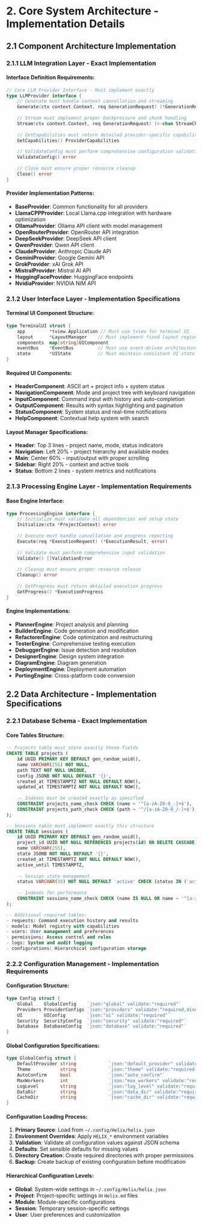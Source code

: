 # 2. Core System Architecture - Implementation Details

## 2.1 Component Architecture Implementation

### 2.1.1 LLM Integration Layer - Exact Implementation

#### Interface Definition Requirements:
```go
// Core LLM Provider Interface - Must implement exactly
type LLMProvider interface {
    // Generate must handle context cancellation and streaming
    Generate(ctx context.Context, req GenerationRequest) (*GenerationResponse, error)
    
    // Stream must implement proper backpressure and chunk handling
    Stream(ctx context.Context, req GenerationRequest) (<-chan StreamChunk, error)
    
    // GetCapabilities must return detailed provider-specific capabilities
    GetCapabilities() ProviderCapabilities
    
    // ValidateConfig must perform comprehensive configuration validation
    ValidateConfig() error
    
    // Close must ensure proper resource cleanup
    Close() error
}
```

#### Provider Implementation Patterns:
- **BaseProvider**: Common functionality for all providers
- **LlamaCPPProvider**: Local Llama.cpp integration with hardware optimization
- **OllamaProvider**: Ollama API client with model management
- **OpenRouterProvider**: OpenRouter API integration
- **DeepSeekProvider**: DeepSeek API client
- **QwenProvider**: Qwen API client
- **ClaudeProvider**: Anthropic Claude API
- **GeminiProvider**: Google Gemini API
- **GrokProvider**: xAI Grok API
- **MistralProvider**: Mistral AI API
- **HuggingFaceProvider**: HuggingFace endpoints
- **NvidiaProvider**: NVIDIA NIM API

### 2.1.2 User Interface Layer - Implementation Specifications

#### Terminal UI Component Structure:
```go
type TerminalUI struct {
    app         *tview.Application // Must use tview for terminal UI
    layout      *LayoutManager    // Must implement fixed layout regions
    components  map[string]UIComponent
    eventBus    *EventBus         // Must use event-driven architecture
    state       *UIState          // Must maintain consistent UI state
}
```

#### Required UI Components:
- **HeaderComponent**: ASCII art + project info + system status
- **NavigationComponent**: Mode and project tree with keyboard navigation
- **InputComponent**: Command input with history and auto-completion
- **OutputComponent**: Results with syntax highlighting and pagination
- **StatusComponent**: System status and real-time notifications
- **HelpComponent**: Contextual help system with search

#### Layout Manager Specifications:
- **Header**: Top 3 lines - project name, mode, status indicators
- **Navigation**: Left 20% - project hierarchy and available modes
- **Main**: Center 60% - input/output with proper scrolling
- **Sidebar**: Right 20% - context and active tools
- **Status**: Bottom 2 lines - system metrics and notifications

### 2.1.3 Processing Engine Layer - Implementation Requirements

#### Base Engine Interface:
```go
type ProcessingEngine interface {
    // Initialize must validate all dependencies and setup state
    Initialize(ctx *ProjectContext) error
    
    // Execute must handle cancellation and progress reporting
    Execute(req *ExecutionRequest) (*ExecutionResult, error)
    
    // Validate must perform comprehensive input validation
    Validate() []ValidationError
    
    // Cleanup must ensure proper resource release
    Cleanup() error
    
    // GetProgress must return detailed execution progress
    GetProgress() *ExecutionProgress
}
```

#### Engine Implementations:
- **PlannerEngine**: Project analysis and planning
- **BuilderEngine**: Code generation and modification
- **RefactorerEngine**: Code optimization and restructuring
- **TesterEngine**: Comprehensive testing execution
- **DebuggerEngine**: Issue detection and resolution
- **DesignerEngine**: Design system integration
- **DiagramEngine**: Diagram generation
- **DeploymentEngine**: Deployment automation
- **PortingEngine**: Cross-platform code conversion

## 2.2 Data Architecture - Implementation Specifications

### 2.2.1 Database Schema - Exact Implementation

#### Core Tables Structure:
```sql
-- Projects table must store exactly these fields
CREATE TABLE projects (
    id UUID PRIMARY KEY DEFAULT gen_random_uuid(),
    name VARCHAR(255) NOT NULL,
    path TEXT NOT NULL UNIQUE,
    config JSONB NOT NULL DEFAULT '{}',
    created_at TIMESTAMPTZ NOT NULL DEFAULT NOW(),
    updated_at TIMESTAMPTZ NOT NULL DEFAULT NOW(),
    
    -- Indexes must be created exactly as specified
    CONSTRAINT projects_name_check CHECK (name ~ '^[a-zA-Z0-9_-]+$'),
    CONSTRAINT projects_path_check CHECK (path ~ '^/[a-zA-Z0-9_/-]+$')
);

-- Sessions table must implement exactly this structure
CREATE TABLE sessions (
    id UUID PRIMARY KEY DEFAULT gen_random_uuid(),
    project_id UUID NOT NULL REFERENCES projects(id) ON DELETE CASCADE,
    name VARCHAR(255),
    state JSONB NOT NULL DEFAULT '{}',
    created_at TIMESTAMPTZ NOT NULL DEFAULT NOW(),
    active_until TIMESTAMPTZ,
    
    -- Session state management
    status VARCHAR(50) NOT NULL DEFAULT 'active' CHECK (status IN ('active', 'paused', 'completed', 'failed')),
    
    -- Indexes for performance
    CONSTRAINT sessions_name_check CHECK (name IS NULL OR name ~ '^[a-zA-Z0-9_-]+$')
);

-- Additional required tables:
- requests: Command execution history and results
- models: Model registry with capabilities
- users: User management and preferences
- permissions: Access control and roles
- logs: System and audit logging
- configurations: Hierarchical configuration storage
```

### 2.2.2 Configuration Management - Implementation Requirements

#### Configuration Structure:
```go
type Config struct {
    Global    GlobalConfig    `json:"global" validate:"required"`
    Providers ProviderConfigs `json:"providers" validate:"required,dive"`
    UI        UIConfig        `json:"ui" validate:"required"`
    Security  SecurityConfig  `json:"security" validate:"required"`
    Database  DatabaseConfig  `json:"database" validate:"required"`
}
```

#### Global Configuration Specifications:
```go
type GlobalConfig struct {
    DefaultProvider string            `json:"default_provider" validate:"required,oneof=llama-cpp ollama openrouter deepseek qwen claude gemini grok mistral huggingface nvidia"`
    Theme           string            `json:"theme" validate:"required,oneof=default warm-red blue yellow gold grey white darcula dark-blue violet warm-orange"`
    AutoConfirm     bool              `json:"auto_confirm"`
    MaxWorkers      int               `json:"max_workers" validate:"required,min=1,max=64"`
    LogLevel        string            `json:"log_level" validate:"required,oneof=debug info warn error"`
    DataDir         string            `json:"data_dir" validate:"required,dirpath"`
    CacheDir        string            `json:"cache_dir" validate:"required,dirpath"`
}
```

#### Configuration Loading Process:
1. **Primary Source**: Load from `~/.config/Helix/helix.json`
2. **Environment Overrides**: Apply `HELIX_*` environment variables
3. **Validation**: Validate all configuration values against JSON schema
4. **Defaults**: Set sensible defaults for missing values
5. **Directory Creation**: Create required directories with proper permissions
6. **Backup**: Create backup of existing configuration before modification

#### Hierarchical Configuration Levels:
- **Global**: System-wide settings in `~/.config/Helix/helix.json`
- **Project**: Project-specific settings in `Helix.md` files
- **Module**: Module-specific configurations
- **Session**: Temporary session-specific settings
- **User**: User preferences and customization